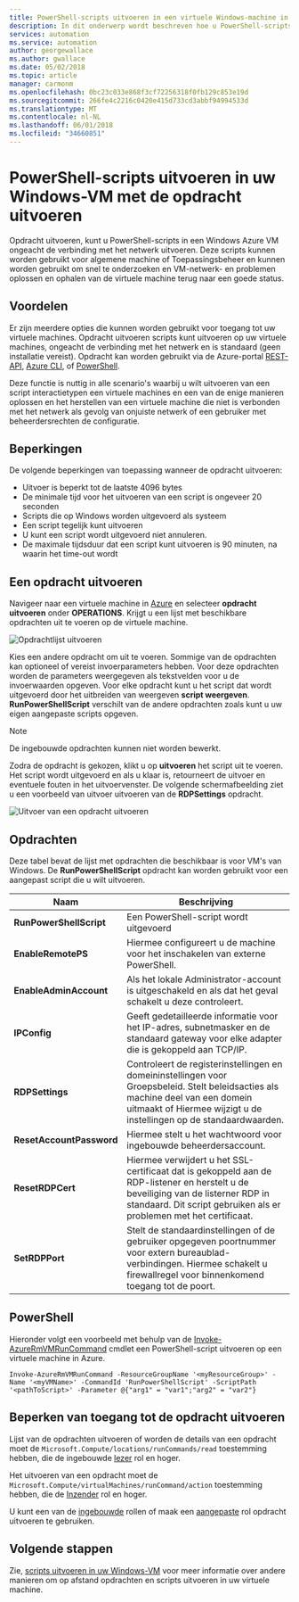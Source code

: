 ```yaml
---
title: PowerShell-scripts uitvoeren in een virtuele Windows-machine in Azure
description: In dit onderwerp wordt beschreven hoe u PowerShell-scripts in een Windows Azure virtuele machine met behulp van de opdracht uitvoeren
services: automation
ms.service: automation
author: georgewallace
ms.author: gwallace
ms.date: 05/02/2018
ms.topic: article
manager: carmonm
ms.openlocfilehash: 0bc23c033e868f3cf72256318f0fb129c853e19d
ms.sourcegitcommit: 266fe4c2216c0420e415d733cd3abbf94994533d
ms.translationtype: MT
ms.contentlocale: nl-NL
ms.lasthandoff: 06/01/2018
ms.locfileid: "34660851"
---
```

# <a name="run-powershell-scripts-in-your-windows-vm-with-run-command"></a>PowerShell-scripts uitvoeren in uw Windows-VM met de opdracht uitvoeren

Opdracht uitvoeren, kunt u PowerShell-scripts in een Windows Azure VM ongeacht de verbinding met het netwerk uitvoeren. Deze scripts kunnen worden gebruikt voor algemene machine of Toepassingsbeheer en kunnen worden gebruikt om snel te onderzoeken en VM-netwerk- en problemen oplossen en ophalen van de virtuele machine terug naar een goede status.

## <a name="benefits"></a>Voordelen

Er zijn meerdere opties die kunnen worden gebruikt voor toegang tot uw virtuele machines. Opdracht uitvoeren scripts kunt uitvoeren op uw virtuele machines, ongeacht de verbinding met het netwerk en is standaard (geen installatie vereist). Opdracht kan worden gebruikt via de Azure-portal [REST-API](/rest/api/compute/virtual%20machines%20run%20commands/runcommand), [Azure CLI](/cli/azure/vm/run-command?view=azure-cli-latest#az-vm-run-command-invoke), of [PowerShell](/powershell/module/azurerm.compute/invoke-azurermvmruncommand).

Deze functie is nuttig in alle scenario's waarbij u wilt uitvoeren van een script interactietypen een virtuele machines en een van de enige manieren oplossen en het herstellen van een virtuele machine die niet is verbonden met het netwerk als gevolg van onjuiste netwerk of een gebruiker met beheerdersrechten de configuratie.

## <a name="restrictions"></a>Beperkingen

De volgende beperkingen van toepassing wanneer de opdracht uitvoeren:

* Uitvoer is beperkt tot de laatste 4096 bytes
* De minimale tijd voor het uitvoeren van een script is ongeveer 20 seconden
* Scripts die op Windows worden uitgevoerd als systeem
* Een script tegelijk kunt uitvoeren
* U kunt een script wordt uitgevoerd niet annuleren.
* De maximale tijdsduur dat een script kunt uitvoeren is 90 minuten, na waarin het time-out wordt

## <a name="run-a-command"></a>Een opdracht uitvoeren

Navigeer naar een virtuele machine in [Azure](https://portal.azure.com) en selecteer **opdracht uitvoeren** onder **OPERATIONS**. Krijgt u een lijst met beschikbare opdrachten uit te voeren op de virtuele machine.

![Opdrachtlijst uitvoeren](./media/run-command/run-command-list.png)

Kies een andere opdracht om uit te voeren. Sommige van de opdrachten kan optioneel of vereist invoerparameters hebben. Voor deze opdrachten worden de parameters weergegeven als tekstvelden voor u de invoerwaarden opgeven. Voor elke opdracht kunt u het script dat wordt uitgevoerd door het uitbreiden van weergeven **script weergeven**. **RunPowerShellScript** verschilt van de andere opdrachten zoals kunt u uw eigen aangepaste scripts opgeven.

> [!NOTE]
> De ingebouwde opdrachten kunnen niet worden bewerkt.

Zodra de opdracht is gekozen, klikt u op **uitvoeren** het script uit te voeren. Het script wordt uitgevoerd en als u klaar is, retourneert de uitvoer en eventuele fouten in het uitvoervenster. De volgende schermafbeelding ziet u een voorbeeld van uitvoer uitvoeren van de **RDPSettings** opdracht.

![Uitvoer van een opdracht uitvoeren](./media/run-command/run-command-script-output.png)

## <a name="commands"></a>Opdrachten

Deze tabel bevat de lijst met opdrachten die beschikbaar is voor VM's van Windows. De **RunPowerShellScript** opdracht kan worden gebruikt voor een aangepast script die u wilt uitvoeren.

|**Naam**|**Beschrijving**|
|---|---|
|**RunPowerShellScript**|Een PowerShell-script wordt uitgevoerd|
|**EnableRemotePS**|Hiermee configureert u de machine voor het inschakelen van externe PowerShell.|
|**EnableAdminAccount**|Als het lokale Administrator-account is uitgeschakeld en als dat het geval schakelt u deze controleert.|
|**IPConfig**| Geeft gedetailleerde informatie voor het IP-adres, subnetmasker en de standaard gateway voor elke adapter die is gekoppeld aan TCP/IP.|
|**RDPSettings**|Controleert de registerinstellingen en domeininstellingen voor Groepsbeleid. Stelt beleidsacties als machine deel van een domein uitmaakt of Hiermee wijzigt u de instellingen op de standaardwaarden.|
|**ResetAccountPassword**| Hiermee stelt u het wachtwoord voor ingebouwde beheerdersaccount.|
|**ResetRDPCert**|Hiermee verwijdert u het SSL-certificaat dat is gekoppeld aan de RDP-listener en herstelt u de beveiliging van de listerner RDP in standaard. Dit script gebruiken als er problemen met het certificaat.|
|**SetRDPPort**|Stelt de standaardinstellingen of de gebruiker opgegeven poortnummer voor extern bureaublad-verbindingen. Hiermee schakelt u firewallregel voor binnenkomend toegang tot de poort.|

## <a name="powershell"></a>PowerShell

Hieronder volgt een voorbeeld met behulp van de [Invoke-AzureRmVMRunCommand](/powershell/module/azurerm.compute/invoke-azurermvmruncommand) cmdlet een PowerShell-script uitvoeren op een virtuele machine in Azure.

```azurepowershell-interactive
Invoke-AzureRmVMRunCommand -ResourceGroupName '<myResourceGroup>' -Name '<myVMName>' -CommandId 'RunPowerShellScript' -ScriptPath '<pathToScript>' -Parameter @{"arg1" = "var1";"arg2" = "var2"}
```

## <a name="limiting-access-to-run-command"></a>Beperken van toegang tot de opdracht uitvoeren

Lijst van de opdrachten uitvoeren of worden de details van een opdracht moet de `Microsoft.Compute/locations/runCommands/read` toestemming hebben, die de ingebouwde [lezer](../../role-based-access-control/built-in-roles.md#reader) rol en hoger.

Het uitvoeren van een opdracht moet de `Microsoft.Compute/virtualMachines/runCommand/action` toestemming hebben, die de [Inzender](../../role-based-access-control/built-in-roles.md#virtual-machine-contributor) rol en hoger.

U kunt een van de [ingebouwde](../../role-based-access-control/built-in-roles.md) rollen of maak een [aangepaste](../../role-based-access-control/custom-roles.md) rol opdracht uitvoeren te gebruiken.

## <a name="next-steps"></a>Volgende stappen

Zie, [scripts uitvoeren in uw Windows-VM](run-scripts-in-vm.md) voor meer informatie over andere manieren om op afstand opdrachten en scripts uitvoeren in uw virtuele machine.